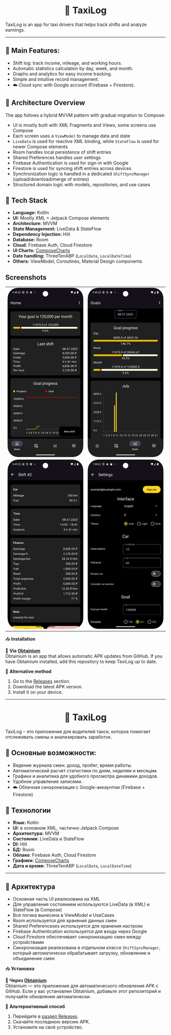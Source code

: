 <h1 align="center">🚖 TaxiLog</h1>

TaxiLog is an app for taxi drivers that helps track shifts and analyze earnings.

---

## 📌 **Main Features:**

-  Shift log: track income, mileage, and working hours.  
-  Automatic statistics calculation by day, week, and month.  
-  Graphs and analytics for easy income tracking.  
-  Simple and intuitive record management.
-  ☁️ Cloud sync with Google account (Firebase + Firestore).

## 🧩 Architecture Overview

The app follows a hybrid MVVM pattern with gradual migration to Compose:

- UI is mostly built with XML Fragments and Views, some screens use Compose
- Each screen uses a `ViewModel` to manage data and state
- `LiveData` is used for reactive XML binding, while `StateFlow` is used for newer Compose elements
- Room handles local persistence of shift entries
- Shared Preferences handles user settings
- Firebase Authentication is used for sign-in with Google
- Firestore is used for syncing shift entries across devices
- Synchronization logic is handled in a dedicated `ShiftSyncManager` (upload/download/merge of entries)
- Structured domain logic with models, repositories, and use cases


## 🧱 Tech Stack

- **Language:** Kotlin  
- **UI:** Mostly XML + Jetpack Compose elements  
- **Architecture:** MVVM  
- **State Management:** LiveData & StateFlow  
- **Dependency Injection:** Hilt  
- **Database:** Room
- **Cloud**: Firebase Auth, Cloud Firestore
- **UI Charts:** [ComposeCharts](https://github.com/ehsannarmani/ComposeCharts)<br>
- **Date handling:** ThreeTenABP (`LocalDate`, `LocalDateTime`)  
- **Others:** ViewModel, Coroutines, Material Design components  

## Screenshots

<table>
  <tr>
    <td><img src="screenshots/home_screen.png" alt="Home screen" width="250"/></td>
    <td><img src="screenshots/goal_screen.png" alt="Goal screen" width="250"/></td>
  </tr>
  <tr>
    <td><img src="screenshots/stats_screen.png" alt="Stats screen" width="250"/></td>
    <td><img src="screenshots/settings_screen.png" alt="Settings" width="250"/></td>
  </tr>
</table>

📥 **Installation**  

🔹 **Via [Obtainium](https://github.com/ImranR98/Obtainium)**  
Obtainium is an app that allows automatic APK updates from GitHub. If you have Obtainium installed, add this repository to keep TaxiLog up to date.  

🔹 **Alternative method**  
1. Go to the [Releases](https://github.com/HSact/TaxiLog/releases) section.  
2. Download the latest APK version.  
3. Install it on your device.  

---

<h1 align="center">🚖 TaxiLog</h1> 

TaxiLog – это приложение для водителей такси, которое помогает отслеживать смены и анализировать заработок.  

## 📌 **Основные возможности:**  

-  Ведение журнала смен: доход, пробег, время работы.  
-  Автоматический расчет статистики по дням, неделям и месяцам.  
-  Графики и аналитика для удобного просмотра динамики доходов.  
-  Удобное управление записями.
-  ☁️ Облачная синхронизация с Google-аккаунтом (Firebase + Firestore)

## 🧱 Технологии

- **Язык:** Kotlin  
- **UI:** в основном XML, частично Jetpack Compose  
- **Архитектура:** MVVM  
- **Состояния:** LiveData и StateFlow  
- **DI:** Hilt  
- **БД:** Room
- **Облако**: Firebase Auth, Cloud Firestore
- **Графики:** [ComposeCharts](https://github.com/ehsannarmani/ComposeCharts)<br>
- **Дата и время:** ThreeTenABP (`LocalDate`, `LocalDateTime`)  

---

## 🧩 Архитектура

- Основная часть UI реализована на XML  
- Для управления состоянием используются LiveData (в XML) и StateFlow (в Compose)  
- Вся логика вынесена в ViewModel и UseCases  
- Room используется для хранения данных смен
- Shared Preferenceses используется для хранения настроек
- Firebase Authentication используется для входа через Google
- Cloud Firestore обеспечивает синхронизацию смен между устройствами
- Синхронизация реализована в отдельном классе `ShiftSyncManager`, который автоматически обрабатывает загрузку, обновление и объединение смен

📥 **Установка**  

🔹 **Через [Obtainium](https://github.com/ImranR98/Obtainium)**  
Obtainium — это приложение для автоматического обновления APK с GitHub. Если у вас установлен Obtainium, добавьте этот репозиторий и получайте обновления автоматически.  

🔹 **Альтернативный способ**  
1. Перейдите в [раздел Releases](https://github.com/HSact/TaxiLog/releases).  
2. Скачайте последнюю версию APK.  
3. Установите на своё устройство.
